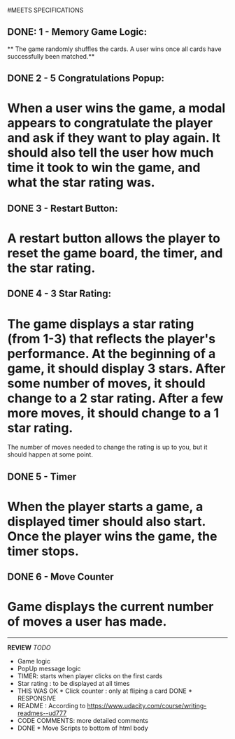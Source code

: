 #MEETS SPECIFICATIONS
## DONE: 1 - Memory Game Logic:
** The game randomly shuffles the cards. A user wins once all cards have successfully been matched.**

## DONE 2 - 5 Congratulations Popup:
# When a user wins the game, a modal appears to congratulate the player and ask if they want to play again. It should also tell the user how much time it took to win the game, and what the star rating was.

## DONE 3 - Restart Button:
# A restart button allows the player to reset the game board, the timer, and the star rating.

## DONE 4 - 3 Star Rating:
# The game displays a star rating (from 1-3) that reflects the player's performance. At the beginning of a game, it should display 3 stars. After some number of moves, it should change to a 2 star rating. After a few more moves, it should change to a 1 star rating.

The number of moves needed to change the rating is up to you, but it should happen at some point.

## DONE 5 - Timer
# When the player starts a game, a displayed timer should also start. Once the player wins the game, the timer stops.

## DONE 6 - Move Counter
# Game displays the current number of moves a user has made.

------------------------------------
**REVIEW**
*TODO*
* Game logic
* PopUp message logic
* TIMER: starts when player clicks on the first cards
* Star rating : to be displayed at all times
* THIS WAS OK * Click counter : only at fliping a card
 DONE * RESPONSIVE
* README : According to https://www.udacity.com/course/writing-readmes--ud777
* CODE COMMENTS: more detailed comments
* DONE * Move Scripts to bottom of html body
